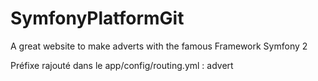 SymfonyPlatformGit
==================

A great website to make adverts with the famous Framework Symfony 2

Préfixe rajouté dans le app/config/routing.yml : advert
